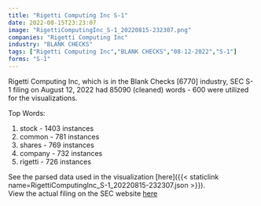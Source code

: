 ```yaml
---
title: "Rigetti Computing Inc S-1"
date: 2022-08-15T23:23:07
image: "RigettiComputingInc_S-1_20220815-232307.png"
companies: "Rigetti Computing Inc"
industry: "BLANK CHECKS"
tags: ["Rigetti Computing Inc","BLANK CHECKS","08-12-2022","S-1"]
forms: "S-1"
---
```

Rigetti Computing Inc, which is in the Blank Checks [6770] industry, SEC S-1 filing on August 12, 2022 had 85090 (cleaned) words - 600 were utilized for the visualizations.

Top Words:
1. stock - 1403 instances
2. common - 781 instances
3. shares - 769 instances
4. company - 732 instances
5. rigetti - 726 instances


See the parsed data used in the visualization [here]({{< staticlink name=RigettiComputingInc_S-1_20220815-232307.json >}}).  
View the actual filing on the SEC website [here](https://www.sec.gov/Archives/edgar/data/1838359/0001193125-22-218934.txt)